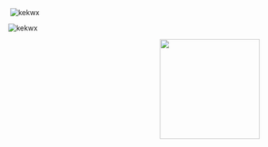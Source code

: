 <p>&nbsp;<img align="center" src="https://github-readme-stats.vercel.app/api?username=kekwx&show_icons=true&theme=tokyonight&hide_border=true&locale=en" alt="kekwx" /></p>

<p><img align="center" src="https://github-readme-streak-stats.herokuapp.com/?user=kekwx&theme=highcontrast" alt="kekwx" /></p>

<img height=200 align="right" src="https://github-profile-trophy.vercel.app/?username=kekX&theme=dracula&row=2&column=3" />
